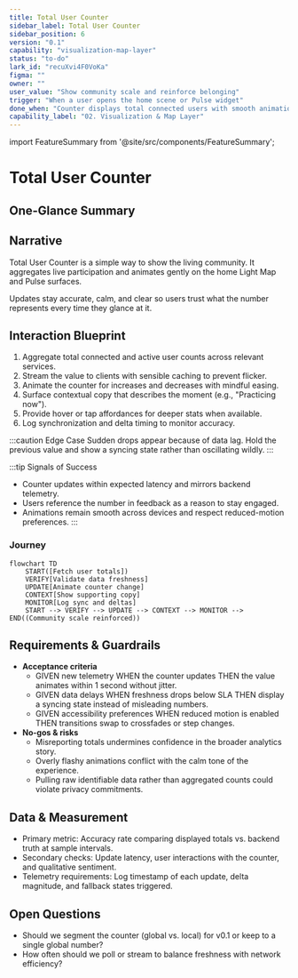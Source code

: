 ```yaml
---
title: Total User Counter
sidebar_label: Total User Counter
sidebar_position: 6
version: "0.1"
capability: "visualization-map-layer"
status: "to-do"
lark_id: "recuXvi4F0VoKa"
figma: ""
owner: ""
user_value: "Show community scale and reinforce belonging"
trigger: "When a user opens the home scene or Pulse widget"
done_when: "Counter displays total connected users with smooth animation and accurate data"
capability_label: "02. Visualization & Map Layer"
---
```


import FeatureSummary from '@site/src/components/FeatureSummary';

# Total User Counter

## One-Glance Summary

<FeatureSummary />

## Narrative
Total User Counter is a simple way to show the living community. It aggregates live participation and animates gently on the home Light Map and Pulse surfaces.

Updates stay accurate, calm, and clear so users trust what the number represents every time they glance at it.

## Interaction Blueprint
1. Aggregate total connected and active user counts across relevant services.
2. Stream the value to clients with sensible caching to prevent flicker.
3. Animate the counter for increases and decreases with mindful easing.
4. Surface contextual copy that describes the moment (e.g., "Practicing now").
5. Provide hover or tap affordances for deeper stats when available.
6. Log synchronization and delta timing to monitor accuracy.

:::caution Edge Case
Sudden drops appear because of data lag. Hold the previous value and show a syncing state rather than oscillating wildly.
:::

:::tip Signals of Success
- Counter updates within expected latency and mirrors backend telemetry.
- Users reference the number in feedback as a reason to stay engaged.
- Animations remain smooth across devices and respect reduced-motion preferences.
:::

### Journey

```mermaid
flowchart TD
    START([Fetch user totals])
    VERIFY[Validate data freshness]
    UPDATE[Animate counter change]
    CONTEXT[Show supporting copy]
    MONITOR[Log sync and deltas]
    START --> VERIFY --> UPDATE --> CONTEXT --> MONITOR --> END((Community scale reinforced))
```

## Requirements & Guardrails
- **Acceptance criteria**
  - GIVEN new telemetry WHEN the counter updates THEN the value animates within 1 second without jitter.
  - GIVEN data delays WHEN freshness drops below SLA THEN display a syncing state instead of misleading numbers.
  - GIVEN accessibility preferences WHEN reduced motion is enabled THEN transitions swap to crossfades or step changes.
- **No-gos & risks**
  - Misreporting totals undermines confidence in the broader analytics story.
  - Overly flashy animations conflict with the calm tone of the experience.
  - Pulling raw identifiable data rather than aggregated counts could violate privacy commitments.

## Data & Measurement
- Primary metric: Accuracy rate comparing displayed totals vs. backend truth at sample intervals.
- Secondary checks: Update latency, user interactions with the counter, and qualitative sentiment.
- Telemetry requirements: Log timestamp of each update, delta magnitude, and fallback states triggered.

## Open Questions
- Should we segment the counter (global vs. local) for v0.1 or keep to a single global number?
- How often should we poll or stream to balance freshness with network efficiency?
